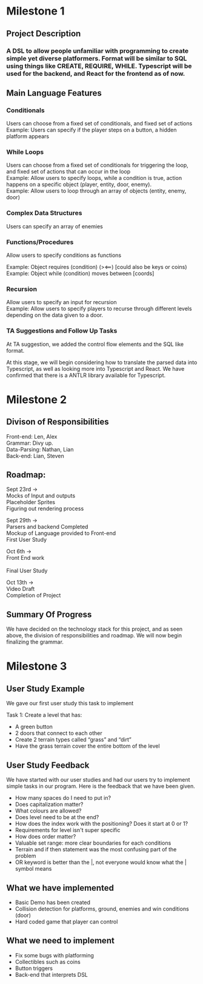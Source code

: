 # Milestone 1

## Project Description

### A DSL to allow people unfamiliar with programming to create simple yet diverse platformers. Format will be similar to SQL using things like CREATE, REQUIRE, WHILE. Typescript will be used for the backend, and React for the frontend as of now.


## Main Language Features

### Conditionals

Users can choose from a fixed set of conditionals, and fixed set of actions <br/>
Example: Users can specify if the player steps on a button, a hidden platform appears


### While Loops
Users can choose from a fixed set of conditionals for triggering the loop, and fixed set of actions that can occur in the loop<br/>
Example: Allow users to specify loops, while a condition is true, action happens on a specific object (player, entity, door, enemy).<br/>
Example: Allow users to loop through an array of objects (entity, enemy, door)

### Complex Data Structures
Users can specify an array of enemies


### Functions/Procedures
Allow users to specify conditions as functions<br/>

Example: Object requires (condition) (><==) [could also be keys or coins)<br/>
Example: Object while (condition) moves between [coords]

### Recursion
Allow users to specify an input for recursion<br/>
Example: Allow users to specify players to recurse through different levels depending on the data given to a door.

### TA Suggestions and Follow Up Tasks
At TA suggestion, we added the control flow elements and the SQL like format.<br/>

At this stage, we will begin considering how to translate the parsed data into Typescript, as well as looking more into Typescript and React. We have confirmed that there is a ANTLR library available for Typescript.


# Milestone 2

## Divison of Responsibilities
Front-end: Len, Alex <br/>
Grammar: Divy up. <br/>
Data-Parsing: Nathan, Lian <br/>
Back-end: Lian, Steven <br/>

## Roadmap:
Sept 23rd -> <br/>
    Mocks of Input and outputs <br/>
    Placeholder Sprites <br/>
    Figuring out rendering process <br/>

Sept 29th ->  <br/>
    Parsers and backend Completed <br/> 
    Mockup of Language provided to Front-end <br/>
    First User Study <br/>

Oct 6th -> <br/>
    Front End work <br/>        
    Final User Study <br/>

Oct 13th -> <br/>
    Video Draft <br/>
    Completion of Project <br/>

## Summary Of Progress
We have decided on the technology stack for this project, and as seen above, the division of responsibilities and roadmap. We will now begin finalizing the grammar. 


# Milestone 3

## User Study Example

We gave our first user study this task to implement 

Task 1: Create a level that has:

- A green button
- 2 doors that connect to each other
- Create 2 terrain types called “grass” and “dirt”
- Have the grass terrain cover the entire bottom of the level

## User Study Feedback
We have started with our user studies and had our users try to implement simple tasks in our program. Here is the feedback that we have been given.

- How many spaces do I need to put in?
- Does capitalization matter?
- What colours are allowed?
- Does level need to be at the end?
- How does the index work with the positioning? Does it start at 0 or 1?
- Requirements for level isn't super specific
- How does order matter?
- Valuable set range: more clear boundaries for each conditions
- Terrain and if then statement was the most confusing part of the problem 
- OR keyword is better than the |, not everyone would know what the | symbol means


## What we have implemented

- Basic Demo has been created
- Collision detection for platforms, ground, enemies and win conditions (door)
- Hard coded game that player can control


## What we need to implement

- Fix some bugs with platforming
- Collectibles such as coins
- Button triggers
- Back-end that interprets DSL


